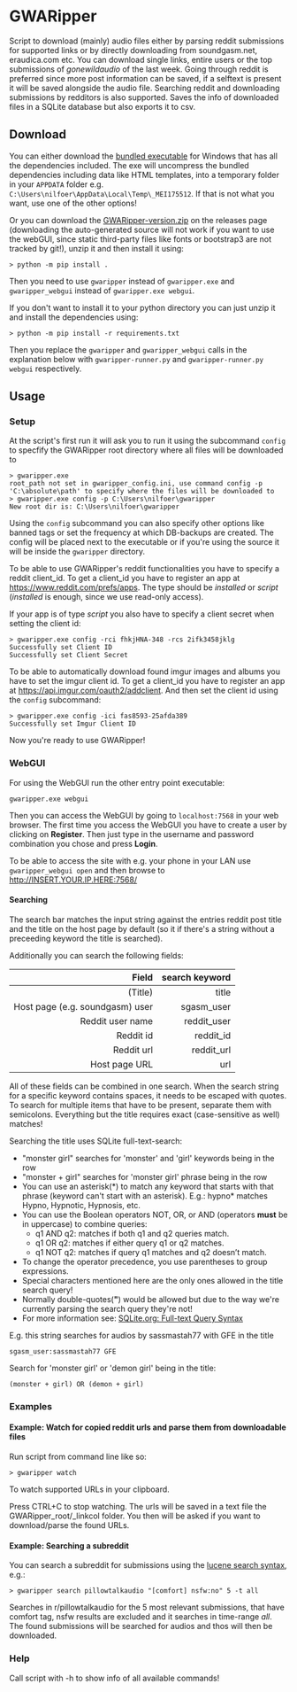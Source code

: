 # GWARipper
Script to download (mainly) audio files either by parsing reddit submissions for supported links or by directly downloading from soundgasm.net, eraudica.com etc. You can download single links, entire users or the top submissions of *gonewildaudio* of the last week. Going through reddit is preferred since more post information can
be saved, if a selftext is present it will be saved alongside the audio file. Searching reddit and downloading submissions by redditors is also supported. Saves the info of downloaded files in a SQLite database but also exports it to csv.

## Download
You can either download the [bundled executable](https://github.com/nilfoer/gwaripper/releases) for Windows that has all the dependencies included. The exe will uncompress the bundled dependencies including data like HTML templates, into a temporary folder in your `APPDATA` folder e.g. `C:\Users\nilfoer\AppData\Local\Temp\_MEI175512`. If that is not what you want, use one of the other options!

Or you can download the [GWARipper-version.zip](https://github.com/nilfoer/gwaripper/releases) on the releases page (downloading the auto-generated source will not work if you want to use the webGUI, since static third-party files like fonts or bootstrap3 are not tracked by git!), unzip it and then install it using:
```
> python -m pip install .
```

Then you need to use `gwaripper` instead of `gwaripper.exe` and `gwaripper_webgui` instead of `gwaripper.exe webgui`.

If you don't want to install it to your python directory you can just unzip it and install the dependencies using:
```
> python -m pip install -r requirements.txt
```

Then you replace the `gwaripper` and `gwaripper_webgui` calls in the explanation below with `gwaripper-runner.py` and `gwaripper-runner.py webgui` respectively.

## Usage
### Setup
At the script's first run it will ask you to run it using the subcommand `config` to specfify the GWARipper root directory where all files will be downloaded to
```
> gwaripper.exe
root_path not set in gwaripper_config.ini, use command config -p 'C:\absolute\path' to specify where the files will be downloaded to
> gwaripper.exe config -p C:\Users\nilfoer\gwaripper
New root dir is: C:\Users\nilfoer\gwaripper
```
Using the `config` subcommand you can also specify other options like banned tags or set the frequency at which DB-backups are created. The config will be placed next to the executable or if you're using the source it will be inside the `gwaripper` directory.

To be able to use GWARipper's reddit functionalities you have to specify a reddit client\_id. To get a client\_id you have to register an app at https://www.reddit.com/prefs/apps. The type should be *installed* or *script* (*installed* is enough, since we use read-only access).

If your app is of type *script* you also have to specify a client secret when setting the client id:
```
> gwaripper.exe config -rci fhkjHNA-348 -rcs 2ifk3458jklg
Successfully set Client ID
Successfully set Client Secret
```

To be able to automatically download found imgur images and albums you have to set the imgur client id. To get a client\_id you have to register an app at https://api.imgur.com/oauth2/addclient. And then set the client id using the `config` subcommand:
```
> gwaripper.exe config -ici fas8593-25afda389
Successfully set Imgur Client ID
```
Now you're ready to use GWARipper!

### WebGUI
For using the WebGUI run the other entry point executable:
```
gwaripper.exe webgui
```
Then you can access the WebGUI by going to `localhost:7568` in your web browser. The first time you access the WebGUI you have to create a user by clicking on **Register**. Then just type in the username and password combination you chose and press **Login**.

To be able to access the site with e.g. your phone in your LAN use `gwaripper_webgui open` and then browse to http://INSERT.YOUR.IP.HERE:7568/

#### Searching
The search bar matches the input string against the entries reddit post title and the title on the host page by default (so it if there's a string without a preceeding keyword the title is searched).

Additionally you can search the following fields:

| Field                                 | search keyword |
| -------------------------------------:| --------------:|
| (Title)                               | title          |
| Host page (e.g. soundgasm) user       | sgasm\_user    |
| Reddit user name                      | reddit\_user   |
| Reddit id                             | reddit\_id     |
| Reddit url                            | reddit\_url    |
| Host page URL                         | url            |

All of these fields can be combined in one search. When the search string for a specific keyword contains spaces, it needs to be escaped with quotes. To search for multiple items that have to be present, separate them with semicolons. Everything but the title requires exact (case-sensitive as well) matches!

Searching the title uses SQLite full-text-search:
- "monster girl" searches for 'monster' and 'girl' keywords being in the row
- "monster + girl" searches for 'monster girl' phrase being in the row
- You can use an asterisk(\*) to match any keyword that starts with that phrase (keyword can't start with an asterisk). E.g.: hypno\* matches Hypno, Hypnotic, Hypnosis, etc.
- You can use the Boolean operators NOT, OR, or AND (operators **must** be in uppercase) to combine queries:
    - q1 AND q2: matches if both q1 and q2 queries match.
    - q1 OR q2: matches if either query q1 or q2 matches.
    - q1 NOT q2: matches if query q1 matches and q2 doesn’t match.
- To change the operator precedence, you use parentheses to group expressions.
- Special characters mentioned here are the only ones allowed in the title search query!
- Normally double-quotes(**"**) would be allowed but due to the way we're currently parsing the search query they're not!
- For more information see: [SQLite.org: Full-text Query Syntax](https://www.sqlite.org/fts5.html#full_text_query_syntax)

E.g. this string searches for audios by sassmastah77 with GFE in the title
```
sgasm_user:sassmastah77 GFE
```

Search for 'monster girl' or 'demon girl' being in the title:
```
(monster + girl) OR (demon + girl)
```

### Examples
#### Example: Watch for copied reddit urls and parse them from downloadable files
Run script from command line like so:
```
> gwaripper watch
```
To watch supported URLs in your clipboard.

Press CTRL+C to stop watching. The urls will be saved in a text file the GWARipper\_root/_linkcol folder. You then will be asked if you want to download/parse the found URLs.

#### Example: Searching a subreddit
You can search a subreddit for submissions using the [lucene search syntax](https://www.reddit.com/wiki/search), e.g.:
```
> gwaripper search pillowtalkaudio "[comfort] nsfw:no" 5 -t all
```
Searches in r/pillowtalkaudio for the 5 most relevant submissions, that have comfort tag, nsfw results are excluded and it searches in time-range *all*. The found submissions will be searched for audios and thos will then be downloaded.

### Help
Call script with -h to show info of all available commands!
